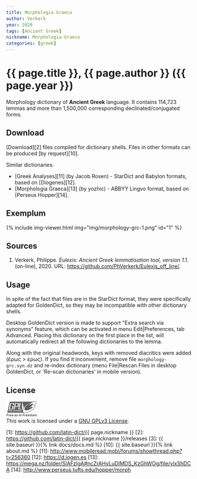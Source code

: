```yaml
---
title: Morphologia Graeca
author: Verkerk
year: 2020
tags: [Ancient Greek]
nickname: Morphologia-Graeca
categories: [greek]
---
```

# {{ page.title }}, {{ page.author }} ({{ page.year }})

Morphology dictionary of **Ancient Greek** language. It contains 114,723 lemmas and more than 1,500,000 corresponding declinated/conjugated forms.


## Download

[Download][2] files compiled for dictionary shells. Files in other formats can be produced [by request][10].

Similar dictionaries:

- [Greek Analyses][11] (by Jacob Rosen) - StarDict and Babylon formats, based on [Diogenes][12].
- [Morphologia Graeca][13] (by yozhic) - ABBYY Lingvo format, based on [Perseus Hopper][14].


## Exemplum

{% include img-viewer.html img="img/morphology-grc-1.png" id="1" %}


## Sources

1. Verkerk, Philippe. _Eulexis: Ancient Greek lemmatisation tool, version 1.1._ (on-line), 2020. URL: <https://github.com/PhVerkerk/Eulexis_off_line/>.


## Usage

In spite of the fact that files are in the StarDict format, they were specifically adapted for GoldenDict, so they may be incompatible with other dictionary shells.

Desktop GoldenDict version is made to support "Extra search via synonyms" feature, which can be activated in menu Edit\|Preferences, tab Advanced. Placing this dictionary on the first place in the list, will automatically redirect all the following dictionaries to the lemma.

Along with the original headwords, keys with removed diacritics were added (ἔρως > ερως). If you find it inconvenient, remove file `morphology-grc.syn.dz` and re-index dictionary (menu File\|Rescan Files in desktop GoldenDict, or 'Re-scan dictionaries' in mobile version).


## License

[![GPLv3](/assets/img/license-gplv3.png)](https://outils.biblissima.fr/fr/eulexis/aide/licence.html)\
This work is licensed under a [GNU GPLv3 License](https://outils.biblissima.fr/fr/eulexis/aide/licence.html).

[1]: https://github.com/latin-dict/{{ page.nickname }}
[2]: https://github.com/latin-dict/{{ page.nickname }}/releases
[3]: {{ site.baseurl }}{% link docs/docs.md %}
[10]: {{ site.baseurl }}{% link about.md %}
[11]: http://www.mobileread.mobi/forums/showthread.php?t=256360
[12]: https://d.iogen.es
[13]: https://mega.nz/folder/SlAFzIgA#ncZrAHvLuDIMDS_KzGhWOg/file/ylxShDCA
[14]: http://www.perseus.tufts.edu/hopper/morph
